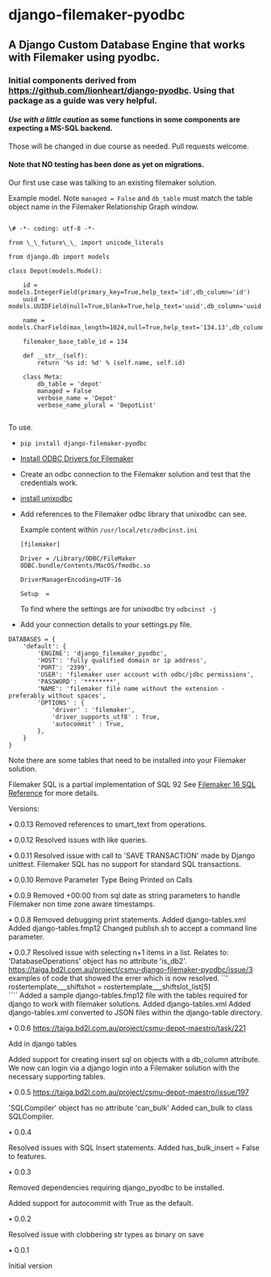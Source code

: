 # django-filemaker-pyodbc

## A Django Custom Database Engine that works with Filemaker using pyodbc.

### Initial components derived from https://github.com/lionheart/django-pyodbc. Using that package as a guide was very helpful.

#### <i>Use with a little caution</i> as some functions in some components are expecting a MS-SQL backend. 
Those will be changed in due course as needed. Pull requests welcome.

#### Note that <b>NO</b> testing has been done as yet on migrations.
Our first use case was talking to an existing filemaker solution.


Example model. Note `managed = False` and `db_table` must match the table object name in the Filemaker Relationship Graph window.

```

\# -*- coding: utf-8 -*-

from \_\_future\_\_ import unicode_literals

from django.db import models

class Depot(models.Model):

    id = models.IntegerField(primary_key=True,help_text='id',db_column='id') 
    uuid = models.UUIDField(null=True,blank=True,help_text='uuid',db_column='uuid',db_index=True,unique=True) 
    
    name = models.CharField(max_length=1024,null=True,help_text='134.13',db_column='depot_name',db_index=True)

    filemaker_base_table_id = 134

    def __str__(self):
        return '%s id: %d' % (self.name, self.id)

    class Meta:
        db_table = 'depot'
        managed = False
        verbose_name = 'Depot'
        verbose_name_plural = 'DepotList'


```


To use.

* `pip install django-filemaker-pyodbc`
* [Install ODBC Drivers for Filemaker](https://fmhelp.filemaker.com/docs/edition/en/fm_odbc_jdbc_guide.pdf)
* Create an odbc connection to the Filemaker solution and test that the credentials work.
* [install unixodbc](https://duckduckgo.com/?q=install+unixodbc)
* Add references to the Filemaker odbc library that unixodbc can see.

	Example content within `/usr/local/etc/odbcinst.ini`

	
	`[filemaker]`
	
	`Driver = /Library/ODBC/FileMaker ODBC.bundle/Contents/MacOS/fmodbc.so`
	
	`DriverManagerEncoding=UTF-16`
	
	`Setup  = `
	


	To find where the settings are for unixodbc try `odbcinst -j`
	

* Add your connection details to your settings.py file.

``` 
DATABASES = {
    'default': {
        'ENGINE': 'django_filemaker_pyodbc',
        'HOST': 'fully qualified domain or ip address',
        'PORT': '2399',
        'USER': 'filemaker user account with odbc/jdbc permissions',
        'PASSWORD': '********',
        'NAME': 'filemaker file name without the extension - preferably without spaces',
        'OPTIONS' : {
            'driver' : 'filemaker',
            'driver_supports_utf8' : True,
			'autocommit' : True,
        },
    }
}
```

Note there are some tables that need to be installed into your Filemaker solution.



Filemaker SQL is a partial implementation of SQL 92
See [Filemaker 16 SQL Reference](https://fmhelp.filemaker.com/docs/16/en/fm16_sql_reference.pdf) for more details.

Versions:

• 0.0.13 Removed references to smart_text from operations.

• 0.0.12 Resolved issues with like queries.

• 0.0.11 Resolved issue with call to 'SAVE TRANSACTION' made by Django unittest.
         Filemaker SQL has no support for standard SQL transactions.
		 
• 0.0.10 Remove Parameter Type Being Printed on Calls

• 0.0.9 Removed +00:00 from sql date as string parameters to handle Filemaker non time zone aware timestamps.

• 0.0.8 Removed debugging print statements.
		Added django-tables.xml
		Added django-tables.fmp12
		Changed publish.sh to accept a command line parameter.

• 0.0.7 Resolved issue with selecting n+1 items in a list.
        Relates to: 'DatabaseOperations' object has no attribute 'is_db2'.
		https://taiga.bd2l.com.au/project/csmu-django-filemaker-pyodbc/issue/3
		examples of code that showed the errer which is now resolved.
		``'
		rostertemplate___shiftshot = rostertemplate___shiftslot_list[5]                             
		````
		Added a sample django-tables.fmp12 file with the tables required for django to work with filemaker solutions.
		Added django-tables.xml
		Added django-tables.xml converted to JSON files within the django-table directory.

• 0.0.6 https://taiga.bd2l.com.au/project/csmu-depot-maestro/task/221
    
  Add in django tables
    
  Added support for creating insert sql on objects with a db_column attribute.
  We now can login via a django login into a Filemaker solution with the necessary supporting tables.
			
• 0.0.5 https://taiga.bd2l.com.au/project/csmu-depot-maestro/issue/197

  'SQLCompiler' object has no attribute 'can_bulk'
  Added can_bulk to class SQLCompiler.

• 0.0.4

  Resolved issues with SQL Insert statements.
  Added has_bulk_insert = False to features.

• 0.0.3

  Removed dependencies requiring django_pyodbc to be installed.
  
  Added support for autocommit with True as the default.
    
• 0.0.2 

  Resolved issue with clobbering str types as binary on save
  
• 0.0.1 

  Initial version